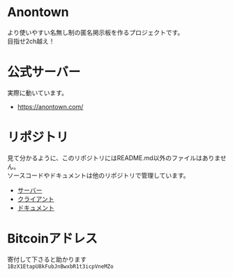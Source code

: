 # Anontown
より使いやすい名無し制の匿名掲示板を作るプロジェクトです。  
目指せ2ch越え！

# 公式サーバー
実際に動いています。
* https://anontown.com/

# リポジトリ
見て分かるように、このリポジトリにはREADME.md以外のファイルはありません。  
ソースコードやドキュメントは他のリポジトリで管理しています。
* [サーバー](https://github.com/kgtkr/anontown-server)
* [クライアント](https://github.com/kgtkr/anontown-client)
* [ドキュメント](https://github.com/kgtkr/anontown-document)

# Bitcoinアドレス
寄付して下さると助かります  
`1BzX1EtapU8kFubJnBwxbR1t3icpVneMZo`
